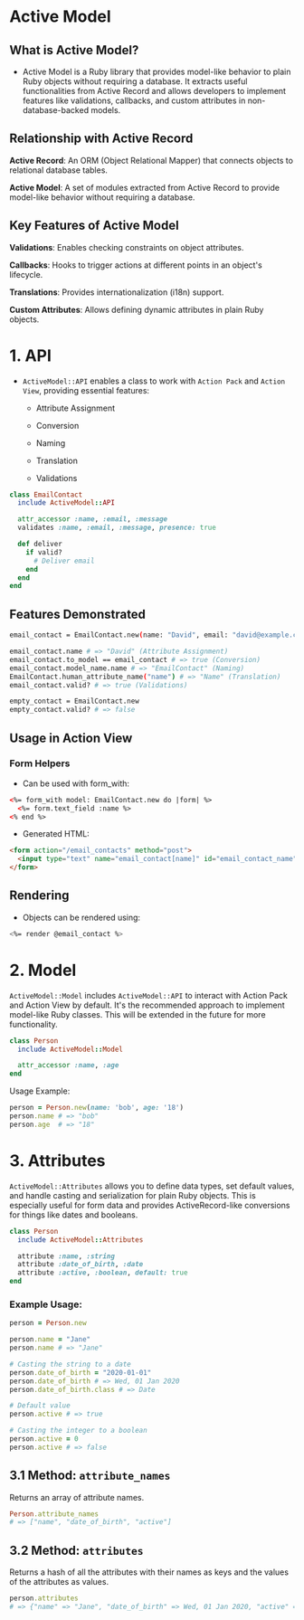 # Active Model

## What is Active Model?

- Active Model is a Ruby library that provides model-like behavior to plain Ruby objects without requiring a database. It extracts useful functionalities from Active Record and allows developers to implement features like validations, callbacks, and custom attributes in non-database-backed models.

## Relationship with Active Record

**Active Record**: An ORM (Object Relational Mapper) that connects objects to relational database tables.

**Active Model**: A set of modules extracted from Active Record to provide model-like behavior without requiring a database.

## Key Features of Active Model

**Validations**: Enables checking constraints on object attributes.

**Callbacks**: Hooks to trigger actions at different points in an object's lifecycle.

**Translations**: Provides internationalization (i18n) support.

**Custom Attributes**: Allows defining dynamic attributes in plain Ruby objects.


# 1. API 

- `ActiveModel::API` enables a class to work with `Action Pack` and `Action View`, providing essential features:

  - Attribute Assignment

  - Conversion

  - Naming

  - Translation

  - Validations

```ruby
class EmailContact
  include ActiveModel::API

  attr_accessor :name, :email, :message
  validates :name, :email, :message, presence: true

  def deliver
    if valid?
      # Deliver email
    end
  end
end
```

## Features Demonstrated

```bash
email_contact = EmailContact.new(name: "David", email: "david@example.com", message: "Hello World")

email_contact.name # => "David" (Attribute Assignment)
email_contact.to_model == email_contact # => true (Conversion)
email_contact.model_name.name # => "EmailContact" (Naming)
EmailContact.human_attribute_name("name") # => "Name" (Translation)
email_contact.valid? # => true (Validations)

empty_contact = EmailContact.new
empty_contact.valid? # => false
```

## Usage in Action View

### Form Helpers

- Can be used with form_with:

```html
<%= form_with model: EmailContact.new do |form| %>
  <%= form.text_field :name %>
<% end %>
```

- Generated HTML:

```html
<form action="/email_contacts" method="post">
  <input type="text" name="email_contact[name]" id="email_contact_name">
</form>
```

## Rendering

- Objects can be rendered using:

```bash
<%= render @email_contact %>
```

# 2. Model

`ActiveModel::Model` includes `ActiveModel::API` to interact with Action Pack and Action View by default. It's the recommended approach to implement model-like Ruby classes. This will be extended in the future for more functionality.

```ruby
class Person
  include ActiveModel::Model

  attr_accessor :name, :age
end
```

Usage Example:

```ruby
person = Person.new(name: 'bob', age: '18')
person.name # => "bob"
person.age  # => "18"
```

# 3. Attributes

`ActiveModel::Attributes` allows you to define data types, set default values, and handle casting and serialization for plain Ruby objects. This is especially useful for form data and provides ActiveRecord-like conversions for things like dates and booleans.

```ruby
class Person
  include ActiveModel::Attributes

  attribute :name, :string
  attribute :date_of_birth, :date
  attribute :active, :boolean, default: true
end
```

### Example Usage:

```ruby
person = Person.new

person.name = "Jane"
person.name # => "Jane"

# Casting the string to a date
person.date_of_birth = "2020-01-01"
person.date_of_birth # => Wed, 01 Jan 2020
person.date_of_birth.class # => Date

# Default value
person.active # => true

# Casting the integer to a boolean
person.active = 0
person.active # => false
```

## 3.1 Method: `attribute_names`
Returns an array of attribute names.

```ruby
Person.attribute_names
# => ["name", "date_of_birth", "active"]
```

## 3.2 Method: `attributes`
Returns a hash of all the attributes with their names as keys and the values of the attributes as values.

```ruby
person.attributes
# => {"name" => "Jane", "date_of_birth" => Wed, 01 Jan 2020, "active" => false}
```
